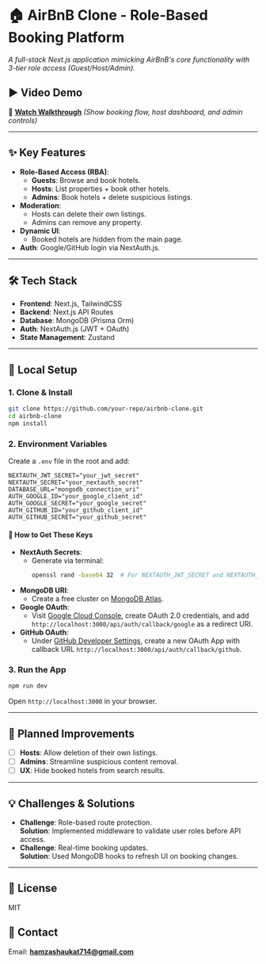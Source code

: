 # 🏠 AirBnB Clone - Role-Based Booking Platform  

*A full-stack Next.js application mimicking AirBnB's core functionality with 3-tier role access (Guest/Host/Admin).*  


## ▶ **Video Demo**  
🎥 **[Watch Walkthrough](https://youtube.com/your-link)** *(Show booking flow, host dashboard, and admin controls)*  

---

## ✨ **Key Features**  
- **Role-Based Access (RBA)**:  
  - **Guests**: Browse and book hotels.  
  - **Hosts**: List properties + book other hotels.  
  - **Admins**: Book hotels + delete suspicious listings.  
- **Moderation**:  
  - Hosts can delete their own listings.  
  - Admins can remove any property.  
- **Dynamic UI**:  
  - Booked hotels are hidden from the main page.  
- **Auth**: Google/GitHub login via NextAuth.js.  

---

## 🛠️ **Tech Stack**  
- **Frontend**: Next.js, TailwindCSS  
- **Backend**: Next.js API Routes  
- **Database**: MongoDB (Prisma Orm)  
- **Auth**: NextAuth.js (JWT + OAuth)  
- **State Management**: Zustand  

---

## 🚀 **Local Setup**  

### **1. Clone & Install**  
```bash
git clone https://github.com/your-repo/airbnb-clone.git
cd airbnb-clone
npm install
```

### **2. Environment Variables**  
Create a `.env` file in the root and add:  

```env
NEXTAUTH_JWT_SECRET="your_jwt_secret"
NEXTAUTH_SECRET="your_nextauth_secret"
DATABASE_URL="mongodb_connection_uri"
AUTH_GOOGLE_ID="your_google_client_id"
AUTH_GOOGLE_SECRET="your_google_secret"
AUTH_GITHUB_ID="your_github_client_id"
AUTH_GITHUB_SECRET="your_github_secret"
```

#### 🔑 **How to Get These Keys**  
- **NextAuth Secrets**:  
  - Generate via terminal:  
    ```bash
    openssl rand -base64 32  # For NEXTAUTH_JWT_SECRET and NEXTAUTH_SECRET
    ```  
- **MongoDB URI**:  
  - Create a free cluster on [MongoDB Atlas](https://www.mongodb.com/atlas/database).  
- **Google OAuth**:  
  - Visit [Google Cloud Console](https://console.cloud.google.com/apis/credentials), create OAuth 2.0 credentials, and add `http://localhost:3000/api/auth/callback/google` as a redirect URI.  
- **GitHub OAuth**:  
  - Under [GitHub Developer Settings](https://github.com/settings/developers), create a new OAuth App with callback URL `http://localhost:3000/api/auth/callback/github`.  

### **3. Run the App**  
```bash
npm run dev
```
Open `http://localhost:3000` in your browser.  

---

## 🛑 **Planned Improvements**  
- [ ] **Hosts**: Allow deletion of their own listings.  
- [ ] **Admins**: Streamline suspicious content removal.  
- [ ] **UX**: Hide booked hotels from search results.  

---

## 💡 **Challenges & Solutions**  
- **Challenge**: Role-based route protection.  
  **Solution**: Implemented middleware to validate user roles before API access.  
- **Challenge**: Real-time booking updates.  
  **Solution**: Used MongoDB hooks to refresh UI on booking changes.  

---

## 📜 **License**  
MIT  

## 📩 **Contact**  
Email: **hamzashaukat714@gmail.com**
